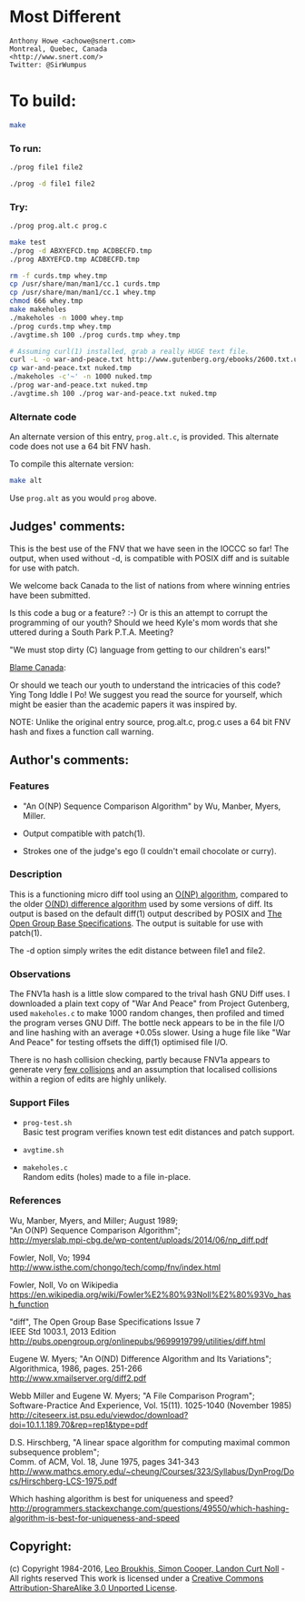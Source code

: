 # Most Different

    Anthony Howe <achowe@snert.com>  
    Montreal, Quebec, Canada  
    <http://www.snert.com/>  
    Twitter: @SirWumpus  

# To build:

```sh
make
```

### To run:

```sh
./prog file1 file2

./prog -d file1 file2
```

### Try:

```sh
./prog prog.alt.c prog.c

make test
./prog -d ABXYEFCD.tmp ACDBECFD.tmp
./prog ABXYEFCD.tmp ACDBECFD.tmp

rm -f curds.tmp whey.tmp
cp /usr/share/man/man1/cc.1 curds.tmp
cp /usr/share/man/man1/cc.1 whey.tmp
chmod 666 whey.tmp
make makeholes
./makeholes -n 1000 whey.tmp
./prog curds.tmp whey.tmp
./avgtime.sh 100 ./prog curds.tmp whey.tmp

# Assuming curl(1) installed, grab a really HUGE text file.
curl -L -o war-and-peace.txt http://www.gutenberg.org/ebooks/2600.txt.utf-8
cp war-and-peace.txt nuked.tmp
./makeholes -c'~' -n 1000 nuked.tmp
./prog war-and-peace.txt nuked.tmp
./avgtime.sh 100 ./prog war-and-peace.txt nuked.tmp
```

### Alternate code

An alternate version of this entry, `prog.alt.c`, is provided.
This alternate code does not use a 64 bit FNV hash.

To compile this alternate version:

```sh
make alt
```

Use `prog.alt` as you would `prog` above.

## Judges' comments:

This is the best use of the FNV that we have seen in the IOCCC so far!
The output, when used without -d, is compatible with POSIX diff and
is suitable for use with patch.

We welcome back Canada to the list of nations from where winning
entries have been submitted.

Is this code a bug or a feature? :-)  Or is this an attempt to corrupt the
programming of our youth?  Should we heed Kyle's mom words that she uttered
during a South Park P.T.A. Meeting?

   "We must stop dirty (C) language from getting to our children's ears!"

   [Blame Canada](https://www.youtube.com/watch?v=bOR38552MJA):

Or should we teach our youth to understand the intricacies of this code?
Ying Tong Iddle I Po!  We suggest you read the source for yourself, which
might be easier than the academic papers it was inspired by.

NOTE: Unlike the original entry source, prog.alt.c, prog.c uses a
64 bit FNV hash and fixes a function call warning.

## Author's comments:

### Features

* "An O(NP) Sequence Comparison Algorithm" by Wu, Manber, Myers, Miller.

* Output compatible with patch(1).

* Strokes one of the judge's ego (I couldn't email chocolate or curry).

### Description

This is a functioning micro diff tool using an [O(NP) algorithm][Wu+89], compared to the older [O(ND) difference algorithm][Mye86] used by some versions of diff.  Its output is based on the default diff(1) output described by POSIX and [The Open Group Base Specifications][SUSV7].  The output is suitable for use with patch(1).

The -d option simply writes the edit distance between file1 and file2.

### Observations

The FNV1a hash is a little slow compared to the trival hash GNU Diff uses.  I downloaded a plain text copy of "War And Peace" from Project Gutenberg, used ``makeholes.c`` to make 1000 random changes, then profiled and timed the program verses GNU Diff.  The bottle neck appears to be in the file I/O and line hashing with an average +0.05s slower.  Using a huge file like "War And Peace" for testing offsets the diff(1) optimised file I/O.

There is no hash collision checking, partly because FNV1a appears to generate very [few collisions][HshCmp] and an assumption that localised collisions within a region of edits are highly unlikely.

### Support Files

* ``prog-test.sh``  
Basic test program verifies known test edit distances and patch support.

* ``avgtime.sh``

* ``makeholes.c``  
Random edits (holes) made to a file in-place.

### References

Wu, Manber, Myers, and Miller; August 1989;  
"An O(NP) Sequence Comparison Algorithm";  
<http://myerslab.mpi-cbg.de/wp-content/uploads/2014/06/np_diff.pdf>

Fowler, Noll, Vo; 1994  
<http://www.isthe.com/chongo/tech/comp/fnv/index.html>

Fowler, Noll, Vo on Wikipedia  
<https://en.wikipedia.org/wiki/Fowler%E2%80%93Noll%E2%80%93Vo_hash_function>

"diff", The Open Group Base Specifications Issue 7  
IEEE Std 1003.1, 2013 Edition  
<http://pubs.opengroup.org/onlinepubs/9699919799/utilities/diff.html>

Eugene W. Myers; "An O(ND) Difference Algorithm and Its Variations";  
Algorithmica, 1986, pages. 251-266  
<http://www.xmailserver.org/diff2.pdf>

Webb Miller and Eugene W. Myers; "A File Comparison Program";  
Software-Practice And Experience, Vol. 15(11). 1025-1040 (November 1985)  
<http://citeseerx.ist.psu.edu/viewdoc/download?doi=10.1.1.189.70&rep=rep1&type=pdf>

D.S. Hirschberg, "A linear space algorithm for computing maximal common subsequence problem";  
Comm. of ACM, Vol. 18, June 1975, pages 341-343  
<http://www.mathcs.emory.edu/~cheung/Courses/323/Syllabus/DynProg/Docs/Hirschberg-LCS-1975.pdf>

Which hashing algorithm is best for uniqueness and speed?  
<http://programmers.stackexchange.com/questions/49550/which-hashing-algorithm-is-best-for-uniqueness-and-speed>

[Wu+89]: http://myerslab.mpi-cbg.de/wp-content/uploads/2014/06/np_diff.pdf

[FNV94]: http://www.isthe.com/chongo/tech/comp/fnv/index.html

[FNVWi]: https://en.wikipedia.org/wiki/Fowler%E2%80%93Noll%E2%80%93Vo_hash_function

[Mye86]: http://www.xmailserver.org/diff2.pdf

[SUSV7]: http://pubs.opengroup.org/onlinepubs/9699919799/utilities/diff.html

[Mil85]: http://citeseerx.ist.psu.edu/viewdoc/download?doi=10.1.1.189.70&rep=rep1&type=pdf

[Hir75]: http://www.mathcs.emory.edu/~cheung/Courses/323/Syllabus/DynProg/Docs/Hirschberg-LCS-1975.pdf

[HshCmp]: http://programmers.stackexchange.com/questions/49550/which-hashing-algorithm-is-best-for-uniqueness-and-speed

## Copyright:

(c) Copyright 1984-2016, [Leo Broukhis, Simon Cooper, Landon Curt Noll][judges] - All rights reserved
This work is licensed under a [Creative Commons Attribution-ShareAlike 3.0 Unported License][cc].

[judges]: http://www.ioccc.org/judges.html
[cc]: http://creativecommons.org/licenses/by-sa/3.0/
